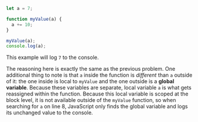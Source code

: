 ```js
let a = 7;

function myValue(a) {
  a += 10;
}

myValue(a);
console.log(a);
```

This example will log `7` to the console.

The reasoning here is exactly the same as the previous problem. One additional thing to note is that `a` inside the function is *different* than `a` outside of it: the one inside is local to `myValue` and the one outside is a **global variable**. Because these variables are separate, local variable `a` is what gets reassigned within the function. Because this local variable is scoped at the block level, it is not available outside of the `myValue` function, so when searching for `a` on line 8, JavaScript only finds the global variable and logs its unchanged value to the console.
